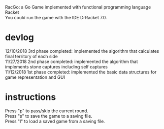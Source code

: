 RacGo: a Go Game implemented with functional programming language Racket\
You could run the game with the IDE DrRacket 7.0.

# devlog
12/10/2018 3rd phase completed: implemented the algorithm that calculates final territory of each side\
11/27/2018 2nd phase completed: implemented the algorithm that implements stone captures including self captures\
11/12/2018 1st phase completed: implemented the basic data structures for game representation and GUI

# instructions
Press "p" to pass/skip the current round.  
Press "s" to save the game to a saving file.  
Press "l" to load a saved game from a saving file.   

